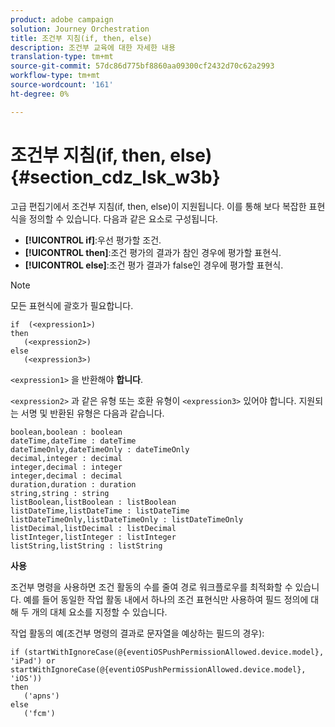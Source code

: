 ```yaml
---
product: adobe campaign
solution: Journey Orchestration
title: 조건부 지침(if, then, else)
description: 조건부 교육에 대한 자세한 내용
translation-type: tm+mt
source-git-commit: 57dc86d775bf8860aa09300cf2432d70c62a2993
workflow-type: tm+mt
source-wordcount: '161'
ht-degree: 0%

---
```



# 조건부 지침(if, then, else) {#section_cdz_lsk_w3b}

고급 편집기에서 조건부 지침(if, then, else)이 지원됩니다. 이를 통해 보다 복잡한 표현식을 정의할 수 있습니다. 다음과 같은 요소로 구성됩니다.

* **[!UICONTROL if]**:우선 평가할 조건.
* **[!UICONTROL then]**:조건 평가의 결과가 참인 경우에 평가할 표현식.
* **[!UICONTROL else]**:조건 평가 결과가 false인 경우에 평가할 표현식.

>[!NOTE]
>
>모든 표현식에 괄호가 필요합니다.

```
if  (<expression1>)
then
   (<expression2>)
else
   (<expression3>)
```

`<expression1>` 을 반환해야 **합니다**.

`<expression2>` 과 같은 유형 또는 호환 유형이 `<expression3>` 있어야 합니다. 지원되는 서명 및 반환된 유형은 다음과 같습니다.

```
boolean,boolean : boolean
dateTime,dateTime : dateTime
dateTimeOnly,dateTimeOnly : dateTimeOnly
decimal,integer : decimal
integer,decimal : integer
integer,decimal : decimal
duration,duration : duration
string,string : string
listBoolean,listBoolean : listBoolean
listDateTime,listDateTime : listDateTime
listDateTimeOnly,listDateTimeOnly : listDateTimeOnly
listDecimal,listDecimal : listDecimal
listInteger,listInteger : listInteger
listString,listString : listString
```

**사용**

조건부 명령을 사용하면 조건 활동의 수를 줄여 경로 워크플로우를 최적화할 수 있습니다. 예를 들어 동일한 작업 활동 내에서 하나의 조건 표현식만 사용하여 필드 정의에 대해 두 개의 대체 요소를 지정할 수 있습니다.

작업 활동의 예(조건부 명령의 결과로 문자열을 예상하는 필드의 경우):

```
if (startWithIgnoreCase(@{eventiOSPushPermissionAllowed.device.model}, 'iPad') or startWithIgnoreCase(@{eventiOSPushPermissionAllowed.device.model}, 'iOS'))
then
   ('apns')
else
   ('fcm')
```
